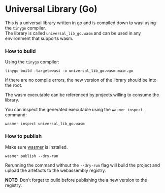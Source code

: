 # Universal Library (Go)

This is a universal library written in go and is compiled down to wasi using the `tinygo` compiler.  
The library is called `universal_lib_go.wasm` and can be used in any environment that supports wasm.

### How to build

Using the `tinygo` compiler:

```shell
tinygo build -target=wasi -o universal_lib_go.wasm main.go
```

If there are no compile errors, the new version of the library should be into the root.

The wasm executable can be referenced by projects willing to consume the library.

You can inspect the generated executable using the `wasmer inspect` command:

```shell
wasmer inspect universal_lib_go.wasm
```

### How to publish

Make sure [wasmer](https://github.com/wasmerio/wasmer) is installed.

```shell
wasmer publish --dry-run
```

Rerunning the command without the `--dry-run` flag will build the project and upload the artefacts to the webassembly registry.

**NOTE:** Don't forget to build before publishing the a new version to the registry.
